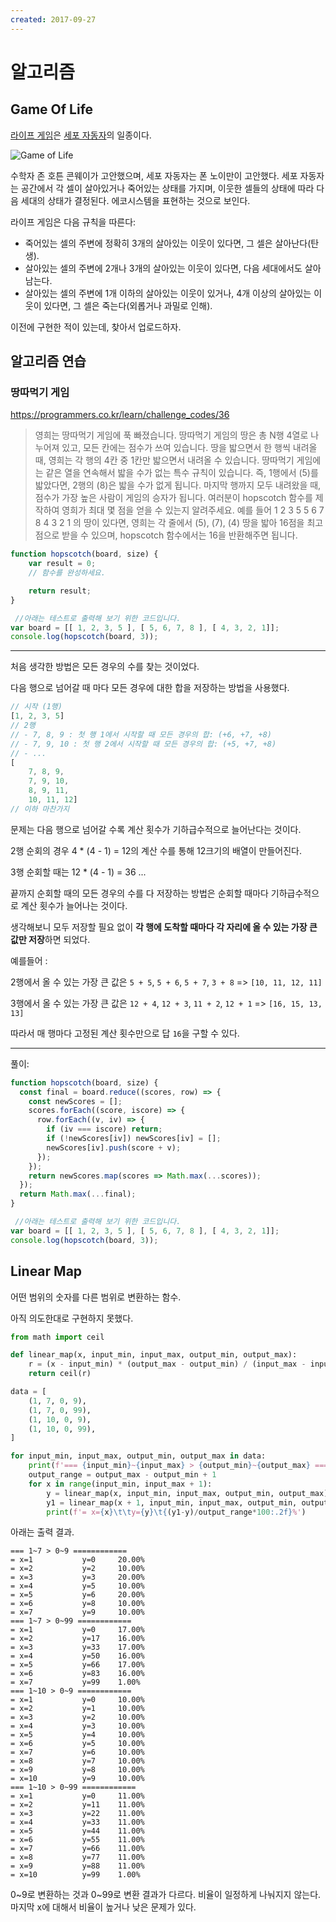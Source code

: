 ```yaml
---
created: 2017-09-27
---
```

# 알고리즘

## Game Of Life

[라이프 게임](https://ko.wikipedia.org/wiki/%EB%9D%BC%EC%9D%B4%ED%94%84_%EA%B2%8C%EC%9E%84)은 [세포 자동자](https://ko.wikipedia.org/wiki/%EC%84%B8%ED%8F%AC_%EC%9E%90%EB%8F%99%EC%9E%90)의 일종이다.

![Game of Life](https://upload.wikimedia.org/wikipedia/commons/7/7e/GameOfLife_Glider_Animation.gif)

수학자 존 호튼 콘웨이가 고안했으며, 세포 자동자는 폰 노이만이 고안했다.
세포 자동자는 공간에서 각 셀이 살아있거나 죽어있는 상태를 가지며, 이웃한 셀들의 상태에 따라 다음 세대의 상태가 결정된다.
에코시스템을 표현하는 것으로 보인다.

라이프 게임은 다음 규칙을 따른다:

- 죽어있는 셀의 주변에 정확히 3개의 살아있는 이웃이 있다면, 그 셀은 살아난다(탄생).
- 살아있는 셀의 주변에 2개나 3개의 살아있는 이웃이 있다면, 다음 세대에서도 살아남는다.
- 살아있는 셀의 주변에 1개 이하의 살아있는 이웃이 있거나, 4개 이상의 살아있는 이웃이 있다면, 그 셀은 죽는다(외롭거나 과밀로 인해).

이전에 구현한 적이 있는데, 찾아서 업로드하자.

## 알고리즘 연습

### 땅따먹기 게임

https://programmers.co.kr/learn/challenge_codes/36

>영희는 땅따먹기 게임에 푹 빠졌습니다. 땅따먹기 게임의 땅은 총 N행 4열로 나누어져 있고, 모든 칸에는 점수가 쓰여 있습니다. 땅을 밟으면서 한 행씩 내려올 때, 영희는 각 행의 4칸 중 1칸만 밟으면서 내려올 수 있습니다. 땅따먹기 게임에는 같은 열을 연속해서 밟을 수가 없는 특수 규칙이 있습니다. 즉, 1행에서 (5)를 밟았다면, 2행의 (8)은 밟을 수가 없게 됩니다. 마지막 행까지 모두 내려왔을 때, 점수가 가장 높은 사람이 게임의 승자가 됩니다. 여러분이 hopscotch 함수를 제작하여 영희가 최대 몇 점을 얻을 수 있는지 알려주세요. 예를 들어
1 2 3 5 5 6 7 8 4 3 2 1 의 땅이 있다면, 영희는 각 줄에서 (5), (7), (4) 땅을 밟아 16점을 최고점으로 받을 수 있으며, hopscotch 함수에서는 16을 반환해주면 됩니다.

```javascript
function hopscotch(board, size) {
    var result = 0;
    // 함수를 완성하세요.

    return result;
}

 //아래는 테스트로 출력해 보기 위한 코드입니다.
var board = [[ 1, 2, 3, 5 ], [ 5, 6, 7, 8 ], [ 4, 3, 2, 1]];
console.log(hopscotch(board, 3));
```

---

처음 생각한 방법은 모든 경우의 수를 찾는 것이었다.

다음 행으로 넘어갈 때 마다 모든 경우에 대한 합을 저장하는 방법을 사용했다.

```javascript
// 시작 (1행)
[1, 2, 3, 5]
// 2행
// - 7, 8, 9 : 첫 행 1에서 시작할 때 모든 경우의 합: (+6, +7, +8)
// - 7, 9, 10 : 첫 행 2에서 시작할 때 모든 경우의 합: (+5, +7, +8)
// - ...
[
    7, 8, 9,
    7, 9, 10,
    8, 9, 11,
    10, 11, 12]
// 이하 마찬가지
```

문제는 다음 행으로 넘어갈 수록 계산 횟수가 기하급수적으로 늘어난다는 것이다.

2행 순회의 경우 4 * (4 - 1) = 12의 계산 수를 통해 12크기의 배열이 만들어진다.

3행 순회할 때는 12 * (4 - 1) = 36 ...

끝까지 순회할 때의 모든 경우의 수를 다 저장하는 방법은 순회할 때마다 기하급수적으로 계산 횟수가 늘어나는 것이다.

생각해보니 모두 저장할 필요 없이 **각 행에 도착할 때마다 각 자리에 올 수 있는 가장 큰 값만 저장**하면 되었다.

예를들어 :

2행에서 올 수 있는 가장 큰 값은 `5 + 5`, `5 + 6`, `5 + 7`, `3 + 8` => `[10, 11, 12, 11]`

3행에서 올 수 있는 가장 큰 값은 `12 + 4`, `12 + 3`, `11 + 2`, `12 + 1` => `[16, 15, 13, 13]`

따라서 매 행마다 고정된 계산 횟수만으로 답 `16`을 구할 수 있다.

---

풀이:

```javascript
function hopscotch(board, size) {
  const final = board.reduce((scores, row) => {
    const newScores = [];
    scores.forEach((score, iscore) => {
      row.forEach((v, iv) => {
        if (iv === iscore) return;
        if (!newScores[iv]) newScores[iv] = [];
        newScores[iv].push(score + v);
      });
    });
    return newScores.map(scores => Math.max(...scores));
  });
  return Math.max(...final);
}

 //아래는 테스트로 출력해 보기 위한 코드입니다.
var board = [[ 1, 2, 3, 5 ], [ 5, 6, 7, 8 ], [ 4, 3, 2, 1]];
console.log(hopscotch(board, 3));
```

## Linear Map

어떤 범위의 숫자를 다른 범위로 변환하는 함수.

아직 의도한대로 구현하지 못했다.

```python
from math import ceil

def linear_map(x, input_min, input_max, output_min, output_max):
    r = (x - input_min) * (output_max - output_min) / (input_max - input_min) + output_min
    return ceil(r)

data = [
    (1, 7, 0, 9),
    (1, 7, 0, 99),
    (1, 10, 0, 9),
    (1, 10, 0, 99),
]

for input_min, input_max, output_min, output_max in data:
    print(f'=== {input_min}~{input_max} > {output_min}~{output_max} ============')
    output_range = output_max - output_min + 1
    for x in range(input_min, input_max + 1):
        y = linear_map(x, input_min, input_max, output_min, output_max)
        y1 = linear_map(x + 1, input_min, input_max, output_min, output_max) if x < input_max else output_max + 1
        print(f'= x={x}\t\ty={y}\t{(y1-y)/output_range*100:.2f}%')
```

아래는 출력 결과.

```
=== 1~7 > 0~9 ============
= x=1           y=0     20.00%
= x=2           y=2     10.00%
= x=3           y=3     20.00%
= x=4           y=5     10.00%
= x=5           y=6     20.00%
= x=6           y=8     10.00%
= x=7           y=9     10.00%
=== 1~7 > 0~99 ============
= x=1           y=0     17.00%
= x=2           y=17    16.00%
= x=3           y=33    17.00%
= x=4           y=50    16.00%
= x=5           y=66    17.00%
= x=6           y=83    16.00%
= x=7           y=99    1.00%
=== 1~10 > 0~9 ============
= x=1           y=0     10.00%
= x=2           y=1     10.00%
= x=3           y=2     10.00%
= x=4           y=3     10.00%
= x=5           y=4     10.00%
= x=6           y=5     10.00%
= x=7           y=6     10.00%
= x=8           y=7     10.00%
= x=9           y=8     10.00%
= x=10          y=9     10.00%
=== 1~10 > 0~99 ============
= x=1           y=0     11.00%
= x=2           y=11    11.00%
= x=3           y=22    11.00%
= x=4           y=33    11.00%
= x=5           y=44    11.00%
= x=6           y=55    11.00%
= x=7           y=66    11.00%
= x=8           y=77    11.00%
= x=9           y=88    11.00%
= x=10          y=99    1.00%
```

0~9로 변환하는 것과 0~99로 변환 결과가 다르다. 비율이 일정하게 나눠지지 않는다.
마지막 x에 대해서 비율이 높거나 낮은 문제가 있다.

